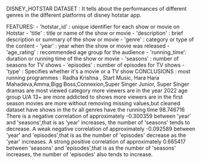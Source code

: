 DISNEY_HOTSTAR DATASET : 
        It tells about the performances of different genres in the different platforms of disney hotstar app.

FEATURES:
      - 'hotstar_id'  : unique identifier for each show or movie on Hotstar
      - 'title'       : title or name of the show or movie
      - 'description' : brief description or summary of the show or movie
      - 'genre'       : category or type of the content 
      - 'year'        : year when the show or movie was released
      - 'age_rating'  : recommended age group for the audience 
      - 'running_time': duration or running time of the show or movie
      - 'seasons'     : number of seasons for TV shows
      - 'episodes'    : number of episodes for TV shows
      - 'type'        : Specifies whether it's a movie or a TV show
CONCLUSIONS :
    most running programmes : Radha Krishna , Start Music, Hara Hara Mahadeva,Amma,Bigg Boss,Connexion,Super Singer Junior, Super Singer
    dramas are most viewed category
    more viewers are in the year 2022
    age group U/A 13+ are more addicted to shows
    more viewers are in the first season
    movies are more without removing missing values,but cleaned dataset have shows in the tv
    all genres have the running time 98.746716
    There is a negative correlation of approximately -0.300359 between 'year' and 'seasons',that is as 'year' increases, the number of 'seasons' tends to decrease.
    A weak negative correlation of approximately -0.092589 between 'year' and 'episodes',that is as the number of 'episodes' decrease as the 'year' increases.
    A strong positive correlation of approximately 0.665417 between 'seasons' and 'episodes',that is as the number of 'seasons' increases, the number of 'episodes' also tends to increase.
